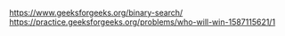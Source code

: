 https://www.geeksforgeeks.org/binary-search/
https://practice.geeksforgeeks.org/problems/who-will-win-1587115621/1

